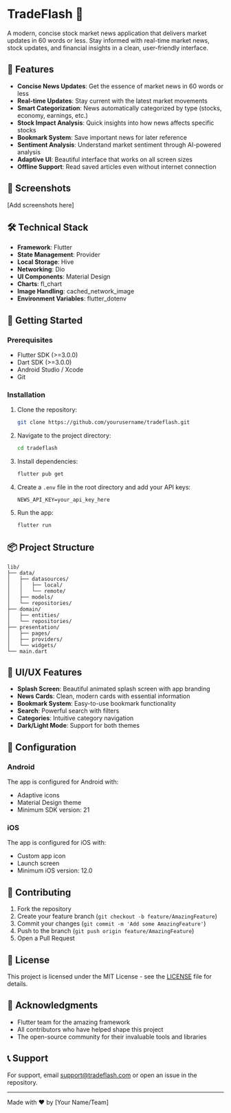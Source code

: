 # TradeFlash 📱

A modern, concise stock market news application that delivers market updates in 60 words or less. Stay informed with real-time market news, stock updates, and financial insights in a clean, user-friendly interface.

## 🌟 Features

- **Concise News Updates**: Get the essence of market news in 60 words or less
- **Real-time Updates**: Stay current with the latest market movements
- **Smart Categorization**: News automatically categorized by type (stocks, economy, earnings, etc.)
- **Stock Impact Analysis**: Quick insights into how news affects specific stocks
- **Bookmark System**: Save important news for later reference
- **Sentiment Analysis**: Understand market sentiment through AI-powered analysis
- **Adaptive UI**: Beautiful interface that works on all screen sizes
- **Offline Support**: Read saved articles even without internet connection

## 📱 Screenshots

[Add screenshots here]

## 🛠️ Technical Stack

- **Framework**: Flutter
- **State Management**: Provider
- **Local Storage**: Hive
- **Networking**: Dio
- **UI Components**: Material Design
- **Charts**: fl_chart
- **Image Handling**: cached_network_image
- **Environment Variables**: flutter_dotenv

## 🚀 Getting Started

### Prerequisites

- Flutter SDK (>=3.0.0)
- Dart SDK (>=3.0.0)
- Android Studio / Xcode
- Git

### Installation

1. Clone the repository:
   ```bash
   git clone https://github.com/yourusername/tradeflash.git
   ```

2. Navigate to the project directory:
   ```bash
   cd tradeflash
   ```

3. Install dependencies:
   ```bash
   flutter pub get
   ```

4. Create a `.env` file in the root directory and add your API keys:
   ```
   NEWS_API_KEY=your_api_key_here
   ```

5. Run the app:
   ```bash
   flutter run
   ```

## 📦 Project Structure

```
lib/
├── data/
│   ├── datasources/
│   │   ├── local/
│   │   └── remote/
│   ├── models/
│   └── repositories/
├── domain/
│   ├── entities/
│   └── repositories/
├── presentation/
│   ├── pages/
│   ├── providers/
│   └── widgets/
└── main.dart
```

## 🎨 UI/UX Features

- **Splash Screen**: Beautiful animated splash screen with app branding
- **News Cards**: Clean, modern cards with essential information
- **Bookmark System**: Easy-to-use bookmark functionality
- **Search**: Powerful search with filters
- **Categories**: Intuitive category navigation
- **Dark/Light Mode**: Support for both themes

## 🔧 Configuration

### Android

The app is configured for Android with:
- Adaptive icons
- Material Design theme
- Minimum SDK version: 21

### iOS

The app is configured for iOS with:
- Custom app icon
- Launch screen
- Minimum iOS version: 12.0

## 🤝 Contributing

1. Fork the repository
2. Create your feature branch (`git checkout -b feature/AmazingFeature`)
3. Commit your changes (`git commit -m 'Add some AmazingFeature'`)
4. Push to the branch (`git push origin feature/AmazingFeature`)
5. Open a Pull Request

## 📝 License

This project is licensed under the MIT License - see the [LICENSE](LICENSE) file for details.

## 🙏 Acknowledgments

- Flutter team for the amazing framework
- All contributors who have helped shape this project
- The open-source community for their invaluable tools and libraries

## 📞 Support

For support, email support@tradeflash.com or open an issue in the repository.

---

Made with ❤️ by [Your Name/Team]
